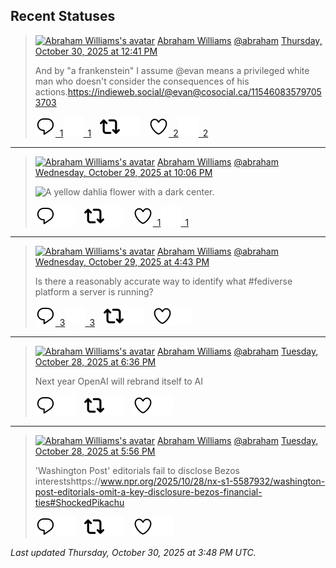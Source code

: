 ## Recent Statuses

> <a href="https://indieweb.social/@abraham"><img alt="Abraham Williams's avatar" src="https://cdn.masto.host/indiewebsocial/accounts/avatars/109/292/540/382/343/163/original/d00f2e03ce9c85b1.jpg" height="24" width="24" ></a> [Abraham Williams](https://indieweb.social/@abraham) [@abraham](https://indieweb.social/@abraham) [Thursday, October 30, 2025 at 12:41 PM](https://indieweb.social/@abraham/115463167612047193)
>
> And by &quot;a frankenstein&quot; I assume @evan means a privileged white man who doesn&#39;t consider the consequences of his actions.https://indieweb.social/@evan@cosocial.ca/115460835797053703
>
> [![Reply](./images/reply_light.svg#gh-light-mode-only "Reply")&ensp;1](https://indieweb.social/@abraham/115463167612047193#gh-light-mode-only)[![Reply](./images/reply.svg#gh-dark-mode-only "Reply")&ensp;1](https://indieweb.social/@abraham/115463167612047193#gh-dark-mode-only)&emsp;[![Boost](./images/retweet_light.svg#gh-light-mode-only "Boost")](https://indieweb.social/@abraham/115463167612047193#gh-light-mode-only)[![Boost](./images/retweet.svg#gh-dark-mode-only "Boost")](https://indieweb.social/@abraham/115463167612047193#gh-dark-mode-only)&emsp;[![Favorite](./images/like_light.svg#gh-light-mode-only "Favorite")&ensp;2](https://indieweb.social/@abraham/115463167612047193#gh-light-mode-only)[![Favorite](./images/like.svg#gh-dark-mode-only "Favorite")&ensp;2](https://indieweb.social/@abraham/115463167612047193#gh-dark-mode-only)


---

> <a href="https://indieweb.social/@abraham"><img alt="Abraham Williams's avatar" src="https://cdn.masto.host/indiewebsocial/accounts/avatars/109/292/540/382/343/163/original/d00f2e03ce9c85b1.jpg" height="24" width="24" ></a> [Abraham Williams](https://indieweb.social/@abraham) [@abraham](https://indieweb.social/@abraham) [Wednesday, October 29, 2025 at 10:06 PM](https://indieweb.social/@abraham/115459724354616608)
>
> 
>
> ![A yellow dahlia flower with a dark center.](https://cdn.masto.host/indiewebsocial/media_attachments/files/115/459/724/094/529/241/original/977962676f303747.jpg)
>
> [![Reply](./images/reply_light.svg#gh-light-mode-only "Reply")](https://indieweb.social/@abraham/115459724354616608#gh-light-mode-only)[![Reply](./images/reply.svg#gh-dark-mode-only "Reply")](https://indieweb.social/@abraham/115459724354616608#gh-dark-mode-only)&emsp;[![Boost](./images/retweet_light.svg#gh-light-mode-only "Boost")](https://indieweb.social/@abraham/115459724354616608#gh-light-mode-only)[![Boost](./images/retweet.svg#gh-dark-mode-only "Boost")](https://indieweb.social/@abraham/115459724354616608#gh-dark-mode-only)&emsp;[![Favorite](./images/like_light.svg#gh-light-mode-only "Favorite")&ensp;1](https://indieweb.social/@abraham/115459724354616608#gh-light-mode-only)[![Favorite](./images/like.svg#gh-dark-mode-only "Favorite")&ensp;1](https://indieweb.social/@abraham/115459724354616608#gh-dark-mode-only)


---

> <a href="https://indieweb.social/@abraham"><img alt="Abraham Williams's avatar" src="https://cdn.masto.host/indiewebsocial/accounts/avatars/109/292/540/382/343/163/original/d00f2e03ce9c85b1.jpg" height="24" width="24" ></a> [Abraham Williams](https://indieweb.social/@abraham) [@abraham](https://indieweb.social/@abraham) [Wednesday, October 29, 2025 at 4:43 PM](https://indieweb.social/@abraham/115458456913166686)
>
> Is there a reasonably accurate way to identify what #fediverse platform a server is running?
>
> [![Reply](./images/reply_light.svg#gh-light-mode-only "Reply")&ensp;3](https://indieweb.social/@abraham/115458456913166686#gh-light-mode-only)[![Reply](./images/reply.svg#gh-dark-mode-only "Reply")&ensp;3](https://indieweb.social/@abraham/115458456913166686#gh-dark-mode-only)&emsp;[![Boost](./images/retweet_light.svg#gh-light-mode-only "Boost")](https://indieweb.social/@abraham/115458456913166686#gh-light-mode-only)[![Boost](./images/retweet.svg#gh-dark-mode-only "Boost")](https://indieweb.social/@abraham/115458456913166686#gh-dark-mode-only)&emsp;[![Favorite](./images/like_light.svg#gh-light-mode-only "Favorite")](https://indieweb.social/@abraham/115458456913166686#gh-light-mode-only)[![Favorite](./images/like.svg#gh-dark-mode-only "Favorite")](https://indieweb.social/@abraham/115458456913166686#gh-dark-mode-only)


---

> <a href="https://indieweb.social/@abraham"><img alt="Abraham Williams's avatar" src="https://cdn.masto.host/indiewebsocial/accounts/avatars/109/292/540/382/343/163/original/d00f2e03ce9c85b1.jpg" height="24" width="24" ></a> [Abraham Williams](https://indieweb.social/@abraham) [@abraham](https://indieweb.social/@abraham) [Tuesday, October 28, 2025 at 6:36 PM](https://indieweb.social/@abraham/115453235230307474)
>
> Next year OpenAI will rebrand itself to AI
>
> [![Reply](./images/reply_light.svg#gh-light-mode-only "Reply")](https://indieweb.social/@abraham/115453235230307474#gh-light-mode-only)[![Reply](./images/reply.svg#gh-dark-mode-only "Reply")](https://indieweb.social/@abraham/115453235230307474#gh-dark-mode-only)&emsp;[![Boost](./images/retweet_light.svg#gh-light-mode-only "Boost")](https://indieweb.social/@abraham/115453235230307474#gh-light-mode-only)[![Boost](./images/retweet.svg#gh-dark-mode-only "Boost")](https://indieweb.social/@abraham/115453235230307474#gh-dark-mode-only)&emsp;[![Favorite](./images/like_light.svg#gh-light-mode-only "Favorite")](https://indieweb.social/@abraham/115453235230307474#gh-light-mode-only)[![Favorite](./images/like.svg#gh-dark-mode-only "Favorite")](https://indieweb.social/@abraham/115453235230307474#gh-dark-mode-only)


---

> <a href="https://indieweb.social/@abraham"><img alt="Abraham Williams's avatar" src="https://cdn.masto.host/indiewebsocial/accounts/avatars/109/292/540/382/343/163/original/d00f2e03ce9c85b1.jpg" height="24" width="24" ></a> [Abraham Williams](https://indieweb.social/@abraham) [@abraham](https://indieweb.social/@abraham) [Tuesday, October 28, 2025 at 5:56 PM](https://indieweb.social/@abraham/115453080884823497)
>
> &#39;Washington Post&#39; editorials fail to disclose Bezos interestshttps://www.npr.org/2025/10/28/nx-s1-5587932/washington-post-editorials-omit-a-key-disclosure-bezos-financial-ties#ShockedPikachu
>
> [![Reply](./images/reply_light.svg#gh-light-mode-only "Reply")](https://indieweb.social/@abraham/115453080884823497#gh-light-mode-only)[![Reply](./images/reply.svg#gh-dark-mode-only "Reply")](https://indieweb.social/@abraham/115453080884823497#gh-dark-mode-only)&emsp;[![Boost](./images/retweet_light.svg#gh-light-mode-only "Boost")](https://indieweb.social/@abraham/115453080884823497#gh-light-mode-only)[![Boost](./images/retweet.svg#gh-dark-mode-only "Boost")](https://indieweb.social/@abraham/115453080884823497#gh-dark-mode-only)&emsp;[![Favorite](./images/like_light.svg#gh-light-mode-only "Favorite")](https://indieweb.social/@abraham/115453080884823497#gh-light-mode-only)[![Favorite](./images/like.svg#gh-dark-mode-only "Favorite")](https://indieweb.social/@abraham/115453080884823497#gh-dark-mode-only)


_Last updated Thursday, October 30, 2025 at 3:48 PM UTC._
